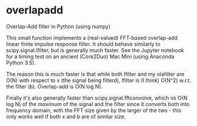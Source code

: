 # overlapadd
Overlap-Add filter in Python (using numpy)

This small function implements a (real-valued) FFT-based
overlap-add linear finite impulse response filter.  It should
behave similarly to scipy.signal.lfilter, but is generally
much faster.  See the Jupyter notebook for a timing test
on an ancient (Core2Duo) Mac Mini (using Anaconda Python 3.5).

The reason this is much faster is that while both lfilter and
my olafilter are O(N) with respect to x (the signal being 
filterd), lfilter is (I think) O(N^2) w.r.t. the filter (b).
Overlap-add is O(N log N).

Finally it's also generally faster than scipy.signal.fftconvolve,
which os O(N log N) of _the maximum_ of the signal and the
filter since it converts both into frequency domain, with the
FFT size given by the larger of the two - this only works well
if both x and b are of similar size.
